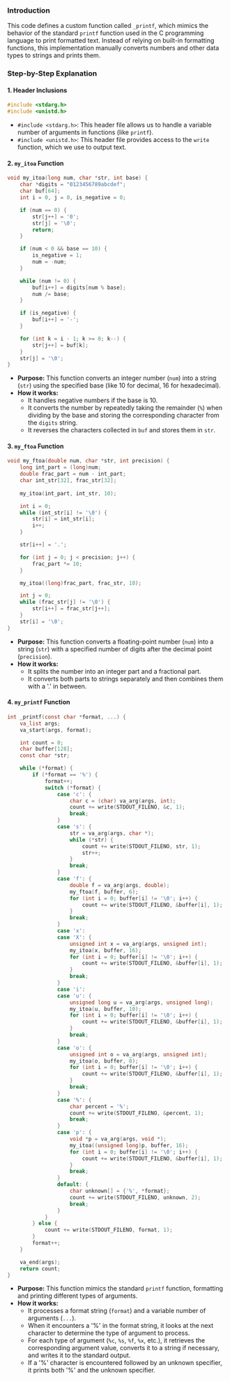 ### Introduction

This code defines a custom function called `_printf`, which mimics the behavior of the standard `printf` function used in the C programming language to print formatted text. Instead of relying on built-in formatting functions, this implementation manually converts numbers and other data types to strings and prints them.

### Step-by-Step Explanation

#### 1. Header Inclusions

```c
#include <stdarg.h>
#include <unistd.h>
```

- `#include <stdarg.h>`: This header file allows us to handle a variable number of arguments in functions (like `printf`).
- `#include <unistd.h>`: This header file provides access to the `write` function, which we use to output text.

#### 2. `my_itoa` Function

```c
void my_itoa(long num, char *str, int base) {
    char *digits = "0123456789abcdef";
    char buf[64];
    int i = 0, j = 0, is_negative = 0;

    if (num == 0) {
        str[j++] = '0';
        str[j] = '\0';
        return;
    }

    if (num < 0 && base == 10) {
        is_negative = 1;
        num = -num;
    }

    while (num != 0) {
        buf[i++] = digits[num % base];
        num /= base;
    }

    if (is_negative) {
        buf[i++] = '-';
    }

    for (int k = i - 1; k >= 0; k--) {
        str[j++] = buf[k];
    }
    str[j] = '\0';
}
```

- **Purpose:** This function converts an integer number (`num`) into a string (`str`) using the specified base (like 10 for decimal, 16 for hexadecimal).
- **How it works:** 
  - It handles negative numbers if the base is 10.
  - It converts the number by repeatedly taking the remainder (`%`) when dividing by the base and storing the corresponding character from the `digits` string.
  - It reverses the characters collected in `buf` and stores them in `str`.

#### 3. `my_ftoa` Function

```c
void my_ftoa(double num, char *str, int precision) {
    long int_part = (long)num;
    double frac_part = num - int_part;
    char int_str[32], frac_str[32];
    
    my_itoa(int_part, int_str, 10);

    int i = 0;
    while (int_str[i] != '\0') {
        str[i] = int_str[i];
        i++;
    }

    str[i++] = '.';

    for (int j = 0; j < precision; j++) {
        frac_part *= 10;
    }

    my_itoa((long)frac_part, frac_str, 10);

    int j = 0;
    while (frac_str[j] != '\0') {
        str[i++] = frac_str[j++];
    }
    str[i] = '\0';
}
```

- **Purpose:** This function converts a floating-point number (`num`) into a string (`str`) with a specified number of digits after the decimal point (`precision`).
- **How it works:**
  - It splits the number into an integer part and a fractional part.
  - It converts both parts to strings separately and then combines them with a '.' in between.

#### 4. `my_printf` Function

```c
int _printf(const char *format, ...) {
    va_list args;
    va_start(args, format);

    int count = 0;
    char buffer[128];
    const char *str;

    while (*format) {
        if (*format == '%') {
            format++;
            switch (*format) {
                case 'c': {
                    char c = (char) va_arg(args, int);
                    count += write(STDOUT_FILENO, &c, 1);
                    break;
                }
                case 's': {
                    str = va_arg(args, char *);
                    while (*str) {
                        count += write(STDOUT_FILENO, str, 1);
                        str++;
                    }
                    break;
                }
                case 'f': {
                    double f = va_arg(args, double);
                    my_ftoa(f, buffer, 6);
                    for (int i = 0; buffer[i] != '\0'; i++) {
                        count += write(STDOUT_FILENO, &buffer[i], 1);
                    }
                    break;
                }
                case 'x':
                case 'X': {
                    unsigned int x = va_arg(args, unsigned int);
                    my_itoa(x, buffer, 16);
                    for (int i = 0; buffer[i] != '\0'; i++) {
                        count += write(STDOUT_FILENO, &buffer[i], 1);
                    }
                    break;
                }
                case 'i':
                case 'u': {
                    unsigned long u = va_arg(args, unsigned long);
                    my_itoa(u, buffer, 10);
                    for (int i = 0; buffer[i] != '\0'; i++) {
                        count += write(STDOUT_FILENO, &buffer[i], 1);
                    }
                    break;
                }
                case 'o': {
                    unsigned int o = va_arg(args, unsigned int);
                    my_itoa(o, buffer, 8);
                    for (int i = 0; buffer[i] != '\0'; i++) {
                        count += write(STDOUT_FILENO, &buffer[i], 1);
                    }
                    break;
                }
                case '%': {
                    char percent = '%';
                    count += write(STDOUT_FILENO, &percent, 1);
                    break;
                }
                case 'p': {
                    void *p = va_arg(args, void *);
                    my_itoa((unsigned long)p, buffer, 16);
                    for (int i = 0; buffer[i] != '\0'; i++) {
                        count += write(STDOUT_FILENO, &buffer[i], 1);
                    }
                    break;
                }
                default: {
                    char unknown[] = {'%', *format};
                    count += write(STDOUT_FILENO, unknown, 2);
                    break;
                }
            }
        } else {
            count += write(STDOUT_FILENO, format, 1);
        }
        format++;
    }

    va_end(args);
    return count;
}
```

- **Purpose:** This function mimics the standard `printf` function, formatting and printing different types of arguments.
- **How it works:**
  - It processes a format string (`format`) and a variable number of arguments (`...`).
  - When it encounters a '%' in the format string, it looks at the next character to determine the type of argument to process.
  - For each type of argument (`%c`, `%s`, `%f`, `%x`, etc.), it retrieves the corresponding argument value, converts it to a string if necessary, and writes it to the standard output.
  - If a '%' character is encountered followed by an unknown specifier, it prints both '%' and the unknown specifier.
